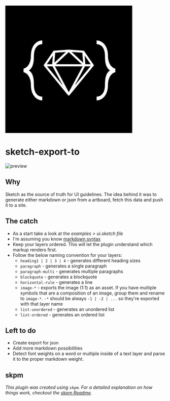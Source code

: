 ![sketch export to](./assets/icon-big.jpg)

# sketch-export-to

![preview](./assets/preview.gif)

## Why

Sketch as the source of truth for UI guidelines. The idea behind it was to generate either markdown or json from a artboard, fetch this data and push it to a site.

## The catch

- As a start take a look at the _examples > ui.sketch file_
- I'm assuming you know [markdown syntax](https://www.markdownguide.org/basic-syntax/)
- Keep your layers ordered. This will let the plugin understand which markup renders first.
- Follow the below naming convention for your layers:
  - `heading1 | 2 | 3 | 4` - generates different heading sizes
  - `paragraph` - generates a single paragraph
  - `paragraph-multi` - generates multiple paragraphs
  - `blockquote` - generates a blockquote
  - `horizontal-rule` - generates a line
  - `image-*` - exports the image (1:1) as an asset. If you have multiple symbols that are a composition of an image, group them and rename to `image-*`. `-*` should be always `-1 | -2 | ...` so they're exported with that layer name
  - `list-unordered` - generates an unordered list
  - `list-ordered` - generates an ordered list

## Left to do

- Create export for json
- Add more markdown possibilities
- Detect font weights on a word or multiple inside of a text layer and parse it to the proper markdown weight.

## skpm

_This plugin was created using `skpm`. For a detailed explanation on how things work, checkout the [skpm Readme](https://github.com/skpm/skpm/blob/master/README.md)._

